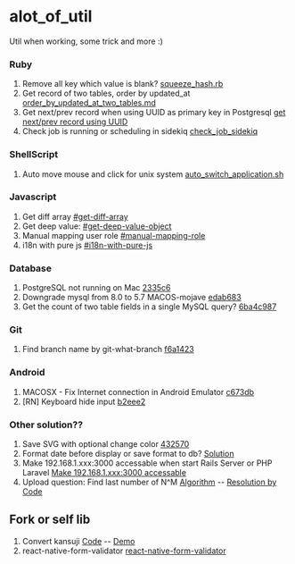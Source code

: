 # alot_of_util
Util when working, some trick and more :)

### Ruby
1. Remove all key which value is blank? [squeeze_hash.rb](https://github.com/kokorolx/awesome_trick/blob/master/ruby/squeeze_hash.rb)
2. Get record of two tables, order by updated_at [order_by_updated_at_two_tables.md](d14e1ef)
3. Get next/prev record when using UUID as primary key in Postgresql [get next/prev record using UUID](ruby/get_next_prev_record.md)
4. Check job is running or scheduling in sidekiq [check_job_sidekiq](ruby/check_job_sidekiq.md)

### ShellScript
1. Auto move mouse and click for unix system [auto_switch_application.sh](https://github.com/kokorolx/awesome_trick/blob/master/auto_switch_application.sh)

### Javascript
1. Get diff array [#get-diff-array](https://github.com/kokorolx/awesome_trick/blob/master/javascript.md#get-diff-array)
2. Get deep value: [#get-deep-value-object](https://github.com/kokorolx/awesome_trick/blob/master/javascript.md#get-deep-value-object)
3. Manual mapping user role [#manual-mapping-role](https://github.com/kokorolx/awesome_trick/blob/master/javascript.md#manual-mapping-role)
4. i18n with pure js [#i18n-with-pure-js](https://github.com/kokorolx/awesome_trick/blob/master/javascript.md#i18n-with-pure-js)

### Database
1. PostgreSQL not running on Mac [2335c6](https://github.com/kokorolx/awesome_trick/commit/2335c60a67e9782a45ccd61cafcd8776c6b81da0)
2. Downgrade mysql from 8.0 to 5.7 MACOS-mojave [edab683](https://github.com/kokorolx/awesome_trick/blob/master/database/downgrade_mysql.md)
3. Get the count of two table fields in a single MySQL query? [6ba4c987](database/get_count_n_field_in_single_sql.md)
### Git
1. Find branch name by git-what-branch [f6a1423](https://github.com/kokorolx/awesome_trick/blob/master/git/finding_branch.md)

### Android
1. MACOSX - Fix Internet connection in Android Emulator [c673db](https://github.com/kokorolx/awesome_trick/blob/master/android.md#fix-internet-connection-in-android-emulator)
2. [RN] Keyboard hide input [b2eee2](https://github.com/kokorolx/awesome_trick/blob/master/android.md#keyboard-hide-input)

### Other solution??
1. Save SVG with optional change color [432570](https://github.com/kokorolx/awesome_trick/commit/4325707020735862c472c8e65f0187854c1d06dd?short_path=c890eba#diff-c890eba71ed12f4f0ef5cb9dde04ec4f)
2. Format date before display or save format to db? [Solution](https://github.com/kokorolx/awesome_trick/commit/8aad9f48cfe011e841620022ff71ba6081a489f6?short_path=c890eba#diff-c890eba71ed12f4f0ef5cb9dde04ec4f)
3. Make 192.168.1.xxx:3000 accessable when start Rails Server or PHP Laravel [Make 192.168.1.xxx:3000 accessable](https://github.com/kokorolx/awesome_trick/commit/bcbe33c5249eb35c43e8ebdd548174b554ac7204?short_path=c890eba#diff-c890eba71ed12f4f0ef5cb9dde04ec4f)
4. Upload question: Find last number of N^M [Algorithm](https://github.com/kokorolx/awesome_trick/commit/a905d1f9b9fde153aeedc1aef6d46c200a901726) -- [Resolution by Code](https://lmgtfy.com/?q=units+digit+of+a+number+raised+to+power)

## Fork or self lib
1. Convert kansuji [Code](https://github.com/kokorolx/kansuji) -- [Demo](https://kansuji.herokuapp.com/to_kansujis)
2. react-native-form-validator [react-native-form-validator](https://github.com/kokorolx/react-native-form-validator)
